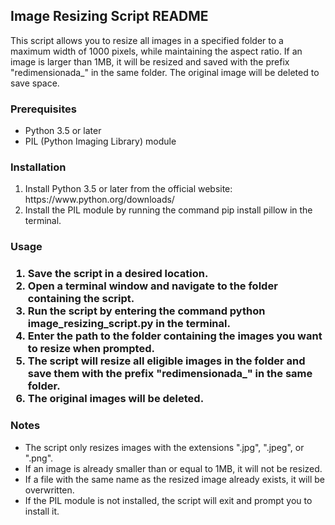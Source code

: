 <h2>Image Resizing Script README</h2>

<p>This script allows you to resize all images in a specified folder to a maximum width of 1000 pixels, while
    maintaining the aspect ratio. If an image is larger than 1MB, it will be resized and saved with the prefix
    "redimensionada_" in the same folder. The original image will be deleted to save space.</p>

<h3>Prerequisites</h3>

<ul>
    <li>Python 3.5 or later</li>
    <li>PIL (Python Imaging Library) module</li>
</ul>

<h3>Installation</h3>

<ol>
    <li>Install Python 3.5 or later from the official website: https://www.python.org/downloads/</li>
    <li>Install the PIL module by running the command pip install pillow in the terminal.</li>
</ol>

<h3>Usage<h3>
        <ol>
            <li>Save the script in a desired location.</li>
            <li>Open a terminal window and navigate to the folder containing the script.</li>
            <li>Run the script by entering the command python image_resizing_script.py in the terminal.</li>
            <li>Enter the path to the folder containing the images you want to resize when prompted.</li>
            <li>The script will resize all eligible images in the folder and save them with the prefix "redimensionada_"
                in the same folder.</li>
            <li>The original images will be deleted.</li>
        </ol>

<h3>Notes</h3>

<ul>
    <li>The script only resizes images with the extensions ".jpg", ".jpeg", or ".png".</li>
    <li>If an image is already smaller than or equal to 1MB, it will not be resized.</li>
    <li>If a file with the same name as the resized image already exists, it will be overwritten.</li>
    <li>If the PIL module is not installed, the script will exit and prompt you to install it.</li>
</ul>
